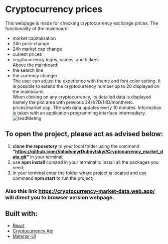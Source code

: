 # Cryptocurrency prices
This webpage is made for checking cryptocurrency exchange prices. 
The functionality of the mainboard:
- market capitalization
- 24h price change
- 24h market cap change
- current prices
- cryptocurrency logos, names, and tickers <br />
Above the mainboard:
- the search line
- the currency changer <br />
The user can adjust the experience with theme and font color setting. It is possible to extend the cryptocurrency number up to 20  displayed on the mainboard. <br />
When clicking on any cryptocurrency, its detailed data is displayed namely the plot area with previous 24H/7D/14D/month/etc. prices/market cap.
The web data updates every 10 minutes. Information is taken with an application programming interface intermediary.
![readMeImg](https://user-images.githubusercontent.com/57453386/114614328-ae6ed200-9ca4-11eb-810d-a4cf7e1f9e38.jpg)

## To open the project, please act as advised below:
1. **clone the reposetory** to your local folder using the command **"https://github.com/VolodymyrDubnytskyi/Cryptocurrency_market_data.git"** in your terminal;
2. use **npm install** comand in your terminal to install all the packages you need;
3. in your terminal enter the folder whare project is located and use command **npm start** to run the project;

### Also this link https://cryptocurrency-market-data.web.app/ will direct you to browser version webpage.

## Built with:
* [React](https://reactjs.org/)
* [Cryptocurrency Api](https://www.coingecko.com/en/api)
* [Material-UI](https://material-ui.com/)

